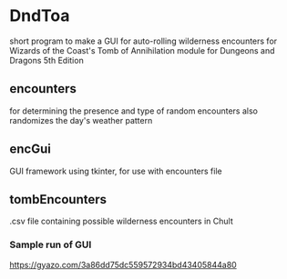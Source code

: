 # DndToa
short program to make a GUI for auto-rolling wilderness encounters for 
Wizards of the Coast's Tomb of Annihilation module for Dungeons and Dragons 5th Edition

## encounters
for determining the presence and type of random encounters
also randomizes the day's weather pattern

## encGui
GUI framework using tkinter, for use with encounters file

## tombEncounters
.csv file containing possible wilderness encounters in Chult


### Sample run of GUI
https://gyazo.com/3a86dd75dc559572934bd43405844a80
